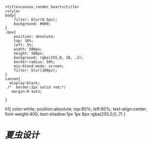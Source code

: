<!DOCTYPE html>
<html lang="en">
<head>
    <meta charset="UTF-8">
    <meta http-equiv="X-UA-Compatible" content="IE=edge">

    <title>canvas_render_heart</title>
    <style>
	body{
		filter: blur(0.5px);
		background: #000;
	}
	.box{
		position: absolute;
		top: 10%;
		left: 5%;
		width: 500px;
		height: 500px;
		background: rgba(255,0, 10, .2);
		border-radius: 50%;
		mix-blend-mode: screen;
		filter: blur(100px);
	}
    canvas{
      display:block;
     /*  border:2px solid red;*/
       margin:0 auto;
      
    }
  h1{
    color:white;
    position:absolute;
    top:80%;
    left:60%;
    text-align:center;
    font-weight:400;
    text-shadow:1px 1px 8px rgba(255,0,0,.7)
   }
    </style>
</head>
<body>
    <h1><i>夏虫设计</i></h1>
	<div class="box"></div>
    <canvas id="heart"></canvas>
	
</body>
</html>
<script>
	
        var canvas=document.getElementById("heart");
        canvas.width=600;
        canvas.height=600;
        canvas.style.width=canvas.width+"px";
        canvas.style.height=canvas.height+"px";
		
        var context=canvas.getContext("2d");
        context.translate(canvas.width/2,canvas.height/2);//将坐标系移动到canvas的中心
        context.scale(1,-1);
        context.moveTo(0,0);
        
        //颜色
		//context.fillStyle = 'rgb(255,0,150)'
	    context.fillStyle = 'red'
     
		// context.lineWidth = 0
		// context.strokeStyle = 'rgba(0,0,0,0)'
		function xin(t,r,j,ws){
			this.trans = t
			this.rs = r,
			this.ws = ws,
			this.index = j,
			this.x=this.trans*this.ws*Math.sin(this.index)*Math.sin(this.index)*Math.sin(this.index)
			this.y=this.trans*(16*Math.cos(this.index)-5*Math.cos(2*this.index)-2*Math.cos(3*this.index)-Math.cos(4*this.index));
		}
		
		let ws = 18
		let hs = 16
		let wsSpeed = 0.15
		let hsSpeed = 0.15
		let speed = 0.2

		
		let wqs = []
		let nqs = []
		let hxz = []
		let hxz2 = []
		let dc = []
		
		
		let xings = [wqs,nqs,hxz,hxz2,dc]
		
		sdata()
		
		function sdata(){
			//外圈
			for(let j = 0; j < 500; j+=speed){
				let trans = 9 + Math.random() * 2.5
				let size = Math.random()*2
				let xins = new xin(trans,size,j,ws)
				wqs.push(xins)
			}

			//内圈   300
			for(let j = 0; j < 300; j+=speed){
				let trans = 7 + Math.random() * 5
				let size = Math.random()*2.5
				let xins = new xin(trans,size,j,ws)
				nqs.push(xins)
			}
			
			//核心轴 600 11 2
			for(let j = 0; j <600; j+=speed){
				let trans = 11 + Math.random() * 2
				let size = Math.random()*3.5
				let xins = new xin(trans,size,j,ws)
				hxz.push(xins)
				
			}
			//核心轴2  300
			for(let j = 0; j < 500; j+=speed){
				let trans = 0 + Math.random() * 2.7
				let size = Math.random()* 2.5
				let xins = new xin(trans,size,j,ws)
				hxz2.push(xins)
				
			}
			
			// //顶层  900
			// for(let j = 0; j < 500; j+=speed){
			// 	let trans = 3.5 + Math.random() * 13
			// 	let size = Math.random()*2
			// 	let xins = new xin(trans,size,j,ws)
			// 	dc.push(xins)
			// }	
			
			setInterval(()=>{
				context.clearRect(-canvas.width/2,-canvas.height/2,canvas.width,canvas.height)
				ws += wsSpeed
				if(ws < 16){
					wsSpeed *= -1
				}else if(ws > 18){
					wsSpeed *= -1
				}
				hs += hsSpeed
				if(hs < 14){
					hsSpeed *= -1
				}else if(hs > 16){
					hsSpeed *= -1
				}
				
				hxz.forEach(v=>{
					context.beginPath()
					context.arc(v.trans*ws*Math.sin(v.index)*Math.sin(v.index)*Math.sin(v.index),v.trans*(hs*Math.cos(v.index)-5*Math.cos(2*v.index)-2*Math.cos(3*v.index)-Math.cos(4*v.index)),v.rs,0,Math.PI * 2)
					context.fill()
					context.stroke()
					context.closePath()       
				})
				hxz2.forEach(v=>{
					context.beginPath()
					context.arc(v.trans*ws*Math.sin(v.index)*Math.sin(v.index)*Math.sin(v.index),v.trans*(hs*Math.cos(v.index)-5*Math.cos(2*v.index)-2*Math.cos(3*v.index)-Math.cos(4*v.index)),v.rs,0,Math.PI * 2)
					context.fill()
					context.stroke()
					context.closePath()       
				})
				
				nqs.forEach(v=>{
					context.beginPath()
					context.arc(v.trans*ws*Math.sin(v.index)*Math.sin(v.index)*Math.sin(v.index),v.trans*(hs*Math.cos(v.index)-5*Math.cos(2*v.index)-2*Math.cos(3*v.index)-Math.cos(4*v.index)),v.rs,0,Math.PI * 2)
					context.fill()
					context.stroke()
					context.closePath()       
				})
				
				wqs.forEach(v=>{
					context.beginPath()
					context.arc(v.trans*ws*Math.sin(v.index)*Math.sin(v.index)*Math.sin(v.index),v.trans*(hs*Math.cos(v.index)-5*Math.cos(2*v.index)-2*Math.cos(3*v.index)-Math.cos(4*v.index)),v.rs,0,Math.PI * 2)
					context.fill()
					context.stroke()
					context.closePath()       
				})
				
				
				dc = []
				//顶层
				for(let j = 0; j < 300; j+=speed){
					let trans = 1 + Math.random() * 20
					let size = Math.random()*2
					let xins = new xin(trans,size,j,ws)
					dc.push(xins)
				}	
				
				dc.forEach(v=>{
					context.beginPath()
					context.arc(v.x,v.y,v.rs,0,Math.PI * 2)
					context.fill()
					context.stroke()
					context.closePath()       
				})
				
			},100)
			
		}
		
		// draw()
		function draw(){
			
			xings.forEach(k=>{
				
				k.forEach(v=>{
					context.beginPath()
					context.arc(v.x,v.y,v.rs,0,Math.PI * 2)
					context.fill()
					context.stroke()
				})
				
			})
			
		}
	
		
		
    
</script>

